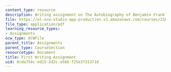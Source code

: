 ```yaml
---
content_type: resource
description: Writing assignment on The Autobiography of Benjamin Franklin.
file: https://ol-ocw-studio-app-production.s3.amazonaws.com/courses/21h-105-american-classics-fall-2002/8cda754ced152d2ca566f25e3f31371d_am_classics_firanment_9_02.pdf
file_type: application/pdf
learning_resource_types:
- Assignments
ocw_type: OCWFile
parent_title: Assignments
parent_type: CourseSection
resourcetype: Document
title: First Writing Assignment
uid: 8cda754c-ed15-2d2c-a566-f25e3f31371d
---
```

